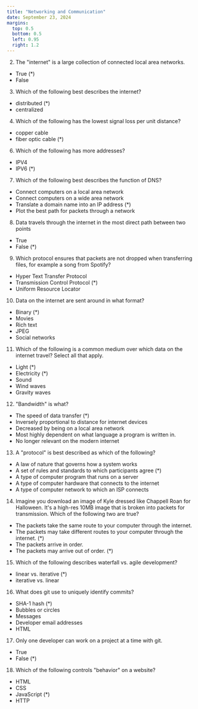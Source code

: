 ```yaml
---
title: "Networking and Communication"
date: September 23, 2024
margins:
  top: 0.5
  bottom: 0.5
  left: 0.95
  right: 1.2
---
```


2. The "internet" is a
   large collection of connected local area networks.

- True (*)
- False

3. Which of the following best describes the internet?

- distributed (*)
- centralized

4. Which of the following has the lowest signal loss per unit distance?

- copper cable
- fiber optic cable (*)

6. Which of the following has more addresses?

- IPV4
- IPV6 (*)

7. Which of the following best describes the function of DNS?

- Connect computers on a local area network
- Connect computers on a wide area network
- Translate a domain name into an IP address (*)
- Plot the best path for packets through a network

8. Data travels through the internet in the most direct path between two points

- True
- False (*)

9. Which protocol ensures that packets are not dropped when transferring files,
   for example a song from Spotify?

- Hyper Text Transfer Protocol
- Transmission Control Protocol (*)
- Uniform Resource Locator

10. Data on the internet are sent around in what format?

- Binary (*)
- Movies
- Rich text
- JPEG
- Social networks

11. Which of the following is a common medium over which
data on the internet travel? Select all that apply.

- Light (*)
- Electricity (*)
- Sound
- Wind waves
- Gravity waves

12. "Bandwidth" is what?

- The speed of data transfer (*)
- Inversely proportional to distance for internet devices
- Decreased by being on a local area network
- Most highly dependent on what language a program is written in.
- No longer relevant on the modern internet

13. A "protocol" is best described as which of the following?

- A law of nature that governs how a system works
- A set of rules and standards to which participants agree (*)
- A type of computer program that runs on a server
- A type of computer hardware that connects to the internet
- A type of computer network to which an ISP connects

14. Imagine you download an image of Kyle dressed like Chappell
Roan for Halloween. It's a high-res 10MB image that is broken
into packets for transmission. Which of the following two are true?

- The packets take the same route to your computer through the internet.
- The packets may take different routes to your computer through the internet. (*)
- The packets arrive in order.
- The packets may arrive out of order. (*)

15. Which of the following describes waterfall vs. agile development?

- linear vs. iterative (*)
- iterative vs. linear

16. What does git use to uniquely identify commits?

- SHA-1 hash (*)
- Bubbles or circles
- Messages
- Developer email addresses
- HTML

17. Only one developer can work on a project at a time with git.

- True
- False (*)

18. Which of the following controls "behavior" on a website?

- HTML
- CSS
- JavaScript (*)
- HTTP